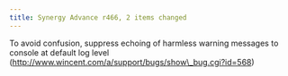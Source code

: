 ```yaml
---
title: Synergy Advance r466, 2 items changed
---
```


To avoid confusion, suppress echoing of harmless warning messages to console at default log level (http://www.wincent.com/a/support/bugs/show\_bug.cgi?id=568)
